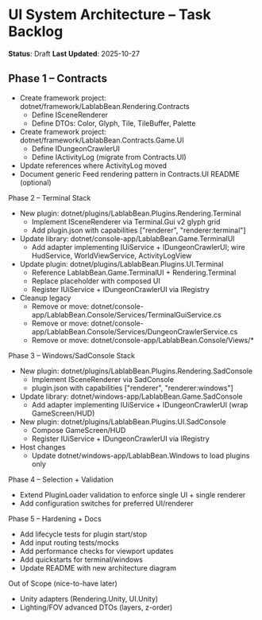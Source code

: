 # UI System Architecture – Task Backlog

**Status**: Draft
**Last Updated**: 2025-10-27

## Phase 1 – Contracts

- Create framework project: dotnet/framework/LablabBean.Rendering.Contracts
  - Define ISceneRenderer
  - Define DTOs: Color, Glyph, Tile, TileBuffer, Palette
- Create framework project: dotnet/framework/LablabBean.Contracts.Game.UI
  - Define IDungeonCrawlerUI
  - Define IActivityLog (migrate from Contracts.UI)
- Update references where ActivityLog moved
- Document generic Feed rendering pattern in Contracts.UI README (optional)

Phase 2 – Terminal Stack

- New plugin: dotnet/plugins/LablabBean.Plugins.Rendering.Terminal
  - Implement ISceneRenderer via Terminal.Gui v2 glyph grid
  - Add plugin.json with capabilities ["renderer", "renderer:terminal"]
- Update library: dotnet/console-app/LablabBean.Game.TerminalUI
  - Add adapter implementing IUiService + IDungeonCrawlerUI; wire HudService, WorldViewService, ActivityLogView
- Update plugin: dotnet/plugins/LablabBean.Plugins.UI.Terminal
  - Reference LablabBean.Game.TerminalUI + Rendering.Terminal
  - Replace placeholder with composed UI
  - Register IUiService + IDungeonCrawlerUI via IRegistry
- Cleanup legacy
  - Remove or move: dotnet/console-app/LablabBean.Console/Services/TerminalGuiService.cs
  - Remove or move: dotnet/console-app/LablabBean.Console/Services/DungeonCrawlerService.cs
  - Remove or move: dotnet/console-app/LablabBean.Console/Views/*

Phase 3 – Windows/SadConsole Stack

- New plugin: dotnet/plugins/LablabBean.Plugins.Rendering.SadConsole
  - Implement ISceneRenderer via SadConsole
  - plugin.json with capabilities ["renderer", "renderer:windows"]
- Update library: dotnet/windows-app/LablabBean.Game.SadConsole
  - Add adapter implementing IUiService + IDungeonCrawlerUI (wrap GameScreen/HUD)
- New plugin: dotnet/plugins/LablabBean.Plugins.UI.SadConsole
  - Compose GameScreen/HUD
  - Register IUiService + IDungeonCrawlerUI via IRegistry
- Host changes
  - Update dotnet/windows-app/LablabBean.Windows to load plugins only

Phase 4 – Selection + Validation

- Extend PluginLoader validation to enforce single UI + single renderer
- Add configuration switches for preferred UI/renderer

Phase 5 – Hardening + Docs

- Add lifecycle tests for plugin start/stop
- Add input routing tests/mocks
- Add performance checks for viewport updates
- Add quickstarts for terminal/windows
- Update README with new architecture diagram

Out of Scope (nice-to-have later)

- Unity adapters (Rendering.Unity, UI.Unity)
- Lighting/FOV advanced DTOs (layers, z-order)
